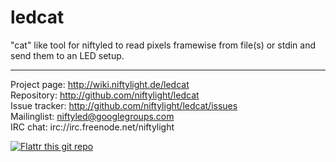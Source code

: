 ledcat
======

"cat" like tool for niftyled to read pixels framewise from file(s) or stdin and send them
to an LED setup.



------------------------------------------------------------------------------

Project page:	http://wiki.niftylight.de/ledcat  
Repository:	http://github.com/niftylight/ledcat  
Issue tracker:	http://github.com/niftylight/ledcat/issues  
Mailinglist:	niftyled@googlegroups.com  
IRC chat:	irc://irc.freenode.net/niftylight   

[![Flattr this git repo](http://api.flattr.com/button/flattr-badge-large.png)](https://flattr.com/thing/1345750/niftyled)

